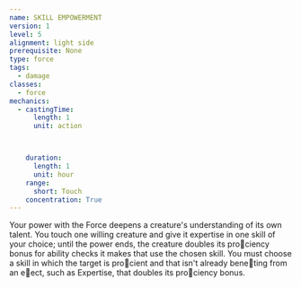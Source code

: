 ```yaml
---
name: SKILL EMPOWERMENT
version: 1
level: 5
alignment: light side
prerequisite: None
type: force
tags:
  - damage
classes:
  - force
mechanics:
  - castingTime:
      length: 1
      unit: action



    duration:
      length: 1
      unit: hour
    range:
      short: Touch
    concentration: True
---
```

Your power with the Force deepens a creature's
understanding of its own talent. You touch one willing
creature and give it expertise in one skill of your
choice; until the power ends, the creature doubles its
pro􀃕ciency bonus for ability checks it makes that use
the chosen skill.
You must choose a skill in which the target is
pro􀃕cient and that isn't already bene􀃕ting from an
e􀃠ect, such as Expertise, that doubles its pro􀃕ciency
bonus.

    